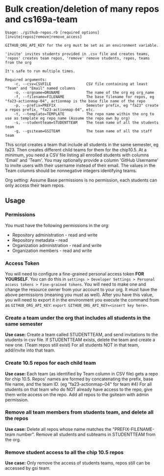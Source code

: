 # Bulk creation/deletion of many repos and cs169a-team

```text
Usage: ./github-repos.rb [required options] [invite|repos|remove|remove_access]

GITHUB_ORG_API_KEY for the org must be set as an environment variable.

'invite' invites students provided in .csv file and creates teams, 'repos' creates team repos, 'remove' remove students, repos, teams from the org

It's safe to run multiple times.

Required arguments:
    -c, --csv=CSVFILE                CSV file containing at least "Team" and "Email" named columns
    -o, --orgname=ORGNAME            The name of the org eg org_name
    -f, --filename=FILENAME          The base filename for repos, eg "fa23-actionmap-04", actionmap is the base file name of the repo
    -p, --prefix=PREFIX              Semester prefix, eg "fa23" create a repos prefix, "fa23-actionmap-04", etc.
    -t, --template=TEMPLATE          The repo name within the org to use as template eg repo_name (Assume the repo own by org)
    -s, --studentteam=STUDENTTEAM    The team name of all the students team
    -g, --gsiteam=GSITEAM            The team name of all the staff team
```

This script creates a team that include all students in the same semester, eg fa23.
Then creates different child teams for them for the chip10.5. At a minimum,
you need a CSV file listing all enrolled students with columns 'Email' and 'Team'.
You may optionally provide a column 'GitHub Username' to invite users with their
username instead of their email.
The values in the Team columns should be nonnegative integers identifying teams.

Org setting: Assume Base permissions is no permission, each students can only access their team repos.

## Usage

### Permissions

You must have the following permissions in the org:

- Repository administration - read and write
- Repository metadata - read
- Organization administration - read and write
- Organization members - read and write

### Access Token

You will need to configure a fine-grained personal access token **FOR YOURSELF**.
You can do this in `settings > Developer Settings > Personal access tokens > Fine-grained tokens`.
You will need to make one and change the resource owner from your account to your org.
It must have the above permissions (meaning you must as well).
After you have this value, you will need to export it in the environment you execute
the command from as `GITHUB_ORG_API_KEY`: `export GITHUB_ORG_API_KEY=<insert key here>`.

### Create a team under the org that includes all students in the same semester

**Use case:** Create a team called STUDENTTEAM, and send invitations
to the students in csv file. If STUDENTTEAM exists, delete the team and
create a new one. (Team repos still exist)
For all students NOT in that team, add/invite into that team.

### Create 10.5 repos for each child team

**Use case:** Each team (as identified by Team column in CSV file)
gets a repo for chip 10.5.  Repos' names are formed
by concatenating the prefix, base file name, and the team ID.
(eg "fa23-actionmap-04" for team #4) For all students on that team who do
NOT already have access to the repo, give them write access on the repo.
Add all repos to the gsiteam with admin permission.

### Remove all team members from students team, and delete all the repos

**Use case:** Delete all repos whose name matches the "PREFIX-FILENAME-team number".
Remove all students and subteams in STUDENTTEAM from the org.

### Remove student access to all the chip 10.5 repos

**Use case:** Only remove the access of students teams, repos still can be accessed by
gsi team.
